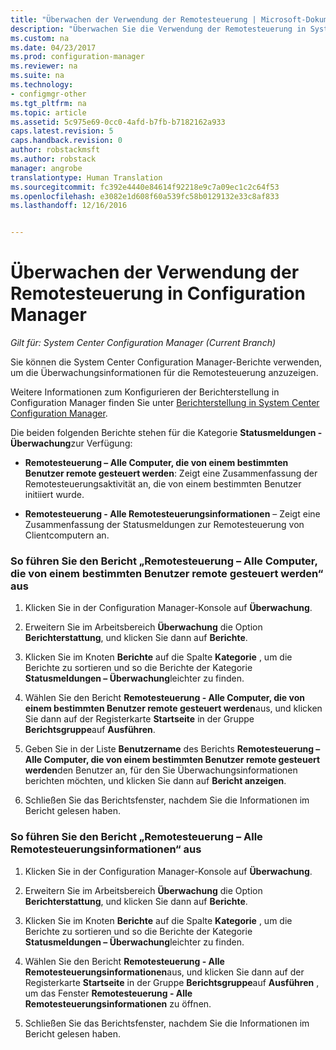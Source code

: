 ```yaml
---
title: "Überwachen der Verwendung der Remotesteuerung | Microsoft-Dokumentation"
description: "Überwachen Sie die Verwendung der Remotesteuerung in System Center Configuration Manager."
ms.custom: na
ms.date: 04/23/2017
ms.prod: configuration-manager
ms.reviewer: na
ms.suite: na
ms.technology:
- configmgr-other
ms.tgt_pltfrm: na
ms.topic: article
ms.assetid: 5c975e69-0cc0-4afd-b7fb-b7182162a933
caps.latest.revision: 5
caps.handback.revision: 0
author: robstackmsft
ms.author: robstack
manager: angrobe
translationtype: Human Translation
ms.sourcegitcommit: fc392e4440e84614f92218e9c7a09ec1c2c64f53
ms.openlocfilehash: e3082e1d608f60a539fc58b0129132e33c8af833
ms.lasthandoff: 12/16/2016


---
```

# <a name="how-to-audit-remote-control-usage-in-system-center-configuration-manager"></a>Überwachen der Verwendung der Remotesteuerung in Configuration Manager

*Gilt für: System Center Configuration Manager (Current Branch)*

Sie können die System Center Configuration Manager-Berichte verwenden, um die Überwachungsinformationen für die Remotesteuerung anzuzeigen.  

 Weitere Informationen zum Konfigurieren der Berichterstellung in Configuration Manager finden Sie unter [Berichterstellung in System Center Configuration Manager](../../../../core/servers/manage/reporting.md).  

 Die beiden folgenden Berichte stehen für die Kategorie **Statusmeldungen - Überwachung**zur Verfügung:  

-   **Remotesteuerung – Alle Computer, die von einem bestimmten Benutzer remote gesteuert werden**: Zeigt eine Zusammenfassung der Remotesteuerungsaktivität an, die von einem bestimmten Benutzer initiiert wurde.  

-   **Remotesteuerung - Alle Remotesteuerungsinformationen** – Zeigt eine Zusammenfassung der Statusmeldungen zur Remotesteuerung von Clientcomputern an.  

### <a name="to-run-the-report-remote-control---all-computers-remote-controlled-by-a-specific-user"></a>So führen Sie den Bericht „Remotesteuerung – Alle Computer, die von einem bestimmten Benutzer remote gesteuert werden“ aus  

1.  Klicken Sie in der Configuration Manager-Konsole auf **Überwachung**.  

2.  Erweitern Sie im Arbeitsbereich **Überwachung** die Option **Berichterstattung**, und klicken Sie dann auf **Berichte**.  

3.  Klicken Sie im Knoten **Berichte** auf die Spalte **Kategorie** , um die Berichte zu sortieren und so die Berichte der Kategorie **Statusmeldungen – Überwachung**leichter zu finden.  

4.  Wählen Sie den Bericht **Remotesteuerung - Alle Computer, die von einem bestimmten Benutzer remote gesteuert werden**aus, und klicken Sie dann auf der Registerkarte **Startseite** in der Gruppe **Berichtsgruppe**auf **Ausführen**.  

5.  Geben Sie in der Liste **Benutzername** des Berichts **Remotesteuerung – Alle Computer, die von einem bestimmten Benutzer remote gesteuert werden**den Benutzer an, für den Sie Überwachungsinformationen berichten möchten, und klicken Sie dann auf **Bericht anzeigen**.  

6.  Schließen Sie das Berichtsfenster, nachdem Sie die Informationen im Bericht gelesen haben.  

### <a name="to-run-the-report-remote-control---all-remote-control-information"></a>So führen Sie den Bericht „Remotesteuerung – Alle Remotesteuerungsinformationen“ aus  

1.  Klicken Sie in der Configuration Manager-Konsole auf **Überwachung**.  

2.  Erweitern Sie im Arbeitsbereich **Überwachung** die Option **Berichterstattung**, und klicken Sie dann auf **Berichte**.  

3.  Klicken Sie im Knoten **Berichte** auf die Spalte **Kategorie** , um die Berichte zu sortieren und so die Berichte der Kategorie **Statusmeldungen – Überwachung**leichter zu finden.  

4.  Wählen Sie den Bericht **Remotesteuerung - Alle Remotesteuerungsinformationen**aus, und klicken Sie dann auf der Registerkarte **Startseite** in der Gruppe **Berichtsgruppe**auf **Ausführen** , um das Fenster **Remotesteuerung - Alle Remotesteuerungsinformationen** zu öffnen.  

5.  Schließen Sie das Berichtsfenster, nachdem Sie die Informationen im Bericht gelesen haben.  

